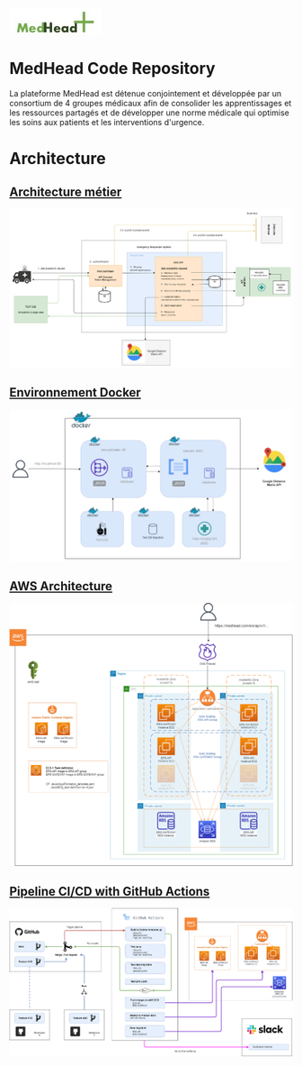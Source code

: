 ![MedHead Logo](./docs/images/medhead_logo.png)

# MedHead Code Repository

La plateforme MedHead est détenue conjointement et développée par un consortium de 4 groupes médicaux afin de consolider les apprentissages et les ressources partagés et de développer une norme médicale qui optimise les soins aux patients et les interventions d'urgence.


# Architecture

## [Architecture métier](./docs/Architecture_metier.md)

[![Architecture métier](./docs/images/Architecture_metier.png)](./docs/Architecture_metier.md)


## [Environnement Docker](./docs/Docker_Environnement.md)

[![Architecture logicielle](./docs/images/Docker_Environnement.png)](./docs/Docker_Environnement.md)


## [AWS Architecture](./docs/AWS_Architecture.md)

[![Architecture AWS](./docs/images/AWS_Architecture.png)](./docs/AWS_Architecture.md)


## [Pipeline CI/CD with GitHub Actions](./docs/AWS_Architecture.md)

[![Architecture AWS](./docs/images/GitHubActions_pipeline.png)](./docs/GitHubActions_pipeline.md)
